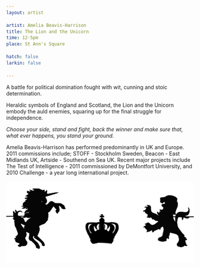 ```yaml
---
layout: artist

artist: Amelia Beavis-Harrison
title: The Lion and the Unicorn
time: 12-5pm
place: St Ann's Square

hatch: false
larkin: false

---
```


A battle for political domination fought with wit, cunning and stoic determination. 

Heraldic symbols of England and Scotland, the Lion and the Unicorn embody the auld enemies, squaring up for the final struggle for independence.      

*Choose your side, stand and fight, back the winner and make sure that, what ever happens, you stand your ground.*
       
Amelia Beavis-Harrison has performed predominantly in UK and Europe. 2011 commissions include;  STOFF  - Stockholm Sweden, Beacon - East Midlands UK, Artside - Southend on Sea UK. Recent major projects include The Test of Intelligence - 2011 commissioned by DeMontfort University, and 2010 Challenge -  a year long international project.   

![The Lion & The Unicorn](beavis.jpg)